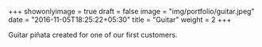 +++
showonlyimage = true
draft = false
image = "img/portfolio/guitar.jpeg"
date = "2016-11-05T18:25:22+05:30"
title = "Guitar"
weight = 2
+++

Guitar piñata created for one of our first customers.
